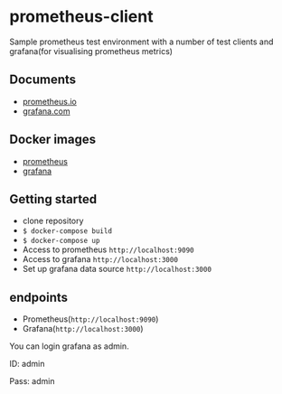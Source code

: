# prometheus-client

Sample prometheus test environment with a number of test clients and grafana(for visualising prometheus metrics)

## Documents

- [prometheus.io](https://prometheus.io/)
- [grafana.com](https://grafana.com/)

## Docker images
- [prometheus](https://hub.docker.com/r/prom/prometheus/)
- [grafana](https://hub.docker.com/r/grafana/grafana/)

## Getting started

- clone repository
- `$ docker-compose build`
- `$ docker-compose up`
- Access to prometheus `http://localhost:9090`
- Access to grafana `http://localhost:3000`
- Set up grafana data source `http://localhost:3000`

## endpoints

- Prometheus(`http://localhost:9090`)
- Grafana(`http://localhost:3000`)

You can login grafana as admin.

ID: admin

Pass: admin
